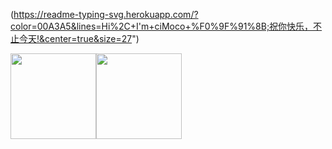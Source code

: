 (https://readme-typing-svg.herokuapp.com/?color=00A3A5&lines=Hi%2C+I'm+ciMoco+%F0%9F%91%8B;祝你快乐，不止今天!&center=true&size=27")

<img align="" height="137px" src="https://github-readme-stats.vercel.app/api?username=ciMoco&hide_title=true&hide_border=true&show_icons=true&include_all_commits=true&line_height=21&bg_color=0,EC6C6C,FFD479,FFFC79,73FA79&theme=graywhite&locale=cn" /><img align="" height="137px" src="https://github-readme-stats.vercel.app/api/top-langs/?username=ciMoco&hide_title=true&hide_border=true&layout=compact&bg_color=0,73FA79,73FDFF,D783FF&theme=graywhite&locale=cn" />
